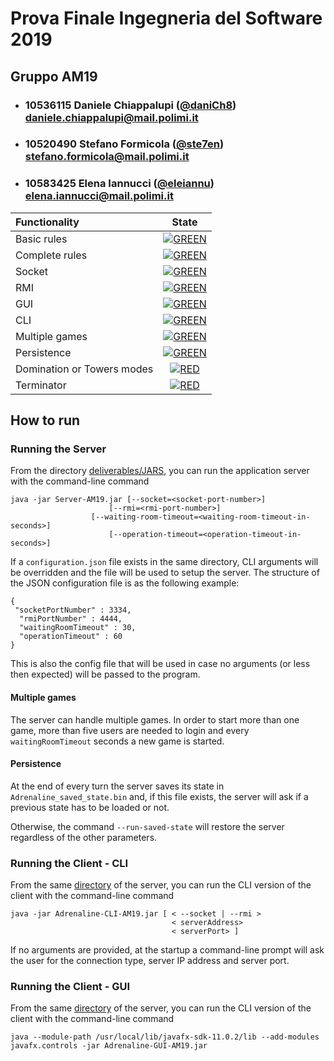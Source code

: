 # Prova Finale Ingegneria del Software 2019  
## Gruppo AM19  
  
- ###   10536115    Daniele Chiappalupi ([@daniCh8](https://github.com/daniCh8))<br>daniele.chiappalupi@mail.polimi.it  
- ###   10520490    Stefano Formicola ([@ste7en](https://github.com/ste7en))<br>stefano.formicola@mail.polimi.it  
- ###   10583425    Elena Iannucci ([@eleiannu](https://github.com/eleiannu))<br>elena.iannucci@mail.polimi.it  
  
| Functionality | State |  
|:-----------------------|:------------------------------------:|  
| Basic rules | [![GREEN](https://placehold.it/15/44bb44/44bb44)](#) |  
| Complete rules | [![GREEN](https://placehold.it/15/44bb44/44bb44)](#) |  
| Socket | [![GREEN](https://placehold.it/15/44bb44/44bb44)](#) |  
| RMI | [![GREEN](https://placehold.it/15/44bb44/44bb44)](#) |  
| GUI | [![GREEN](https://placehold.it/15/44bb44/44bb44)](#)  |  
| CLI | [![GREEN](https://placehold.it/15/44bb44/44bb44)](#) |  
| Multiple games | [![GREEN](https://placehold.it/15/44bb44/44bb44)](#) |  
| Persistence | [![GREEN](https://placehold.it/15/44bb44/44bb44)](#) |  
| Domination or Towers modes | [![RED](https://placehold.it/15/f03c15/f03c15)](#) |  
| Terminator | [![RED](https://placehold.it/15/f03c15/f03c15)](#) |  
  
<!--  
[![RED](https://placehold.it/15/f03c15/f03c15)](#)  
[![YELLOW](https://placehold.it/15/ffdd00/ffdd00)](#)  
[![GREEN](https://placehold.it/15/44bb44/44bb44)](#)  
-->

## How to run
### Running the Server
From the directory [deliverables/JARS](./deliverables/JARS), you can run the application server with the command-line command

    java -jar Server-AM19.jar [--socket=<socket-port-number>] 
		                  [--rmi=<rmi-port-number>] 
		        	  [--waiting-room-timeout=<waiting-room-timeout-in-seconds>] 
	    		          [--operation-timeout=<operation-timeout-in-seconds>]  

If a `configuration.json` file exists in the same directory, CLI arguments will be overridden and the file will be used to setup the server. 
The structure of the JSON configuration file is as the following example:

    {  
     "socketPortNumber" : 3334,  
      "rmiPortNumber" : 4444,  
      "waitingRoomTimeout" : 30,  
      "operationTimeout" : 60  
    }
This is also the config file that will be used in case no arguments (or less then expected) will be passed to the program.

#### Multiple games
The server can handle multiple games. In order to start more than one game, more than five users are needed to login and every `waitingRoomTimeout` seconds a new game is started.

#### Persistence
At the end of every turn the server saves its state in `Adrenaline_saved_state.bin` and, if this file exists, the server will ask if a previous state has to be loaded or not. 

Otherwise, the command `--run-saved-state` will restore the server regardless of the other parameters.

### Running the Client - CLI
From the same [directory](./deliverables/JARS) of the server, you can run the CLI version of the client with the command-line command

    java -jar Adrenaline-CLI-AM19.jar [ < --socket | --rmi > 
                                        < serverAddress> 
                                        < serverPort> ]
If no arguments are provided, at the startup a command-line prompt will ask the user for the connection type, server IP address and server port.

### Running the Client - GUI
From the same [directory](./deliverables/JARS) of the server, you can run the CLI version of the client with the command-line command

    java --module-path /usr/local/lib/javafx-sdk-11.0.2/lib --add-modules javafx.controls -jar Adrenaline-GUI-AM19.jar
